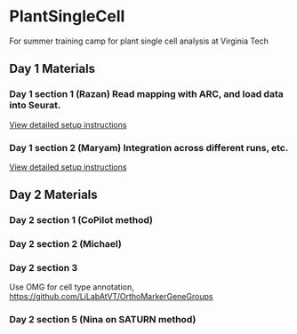 # PlantSingleCell
For summer training camp for plant single cell analysis at Virginia Tech



## Day 1 Materials
### Day 1 section 1 (Razan) Read mapping with ARC, and load data into Seurat.
[View detailed setup instructions](./Day1Section2-Integration/README.md)
### Day 1 section 2 (Maryam) Integration across different runs, etc.
[View detailed setup instructions](./Day1Section2-Integration/README.md)

## Day 2 Materials
### Day 2 section 1 (CoPilot method)
### Day 2 section 2 (Michael)
### Day 2 section 3 
Use OMG for cell type annotation, https://github.com/LiLabAtVT/OrthoMarkerGeneGroups

### Day 2 section 5 (Nina on SATURN method)
